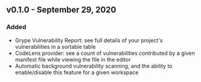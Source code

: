## v0.1.0 - September 29, 2020

### Added

- Grype Vulnerability Report: see full details of your project's vulnerabilities in a sortable table
- CodeLens provider: see a count of vulnerabilities contributed by a given manifest file while viewing the file in the editor
- Automatic background vulnerability scanning, and the ability to enable/disable this feature for a given workspace
